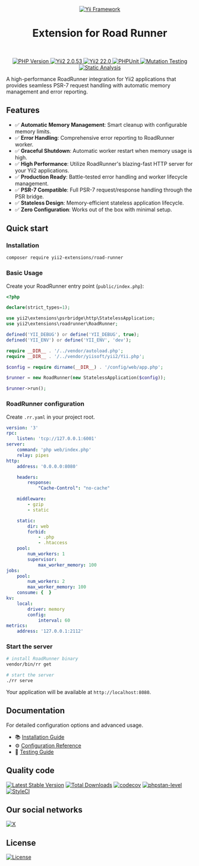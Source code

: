 <p align="center">
    <a href="https://github.com/yii2-extensions/road-runner" target="_blank">
        <img src="https://www.yiiframework.com/image/yii_logo_light.svg" alt="Yii Framework">
    </a>
    <h1 align="center">Extension for Road Runner</h1>
    <br>
</p>

<p align="center">
    <a href="https://www.php.net/releases/8.1/en.php" target="_blank">
        <img src="https://img.shields.io/badge/PHP-%3E%3D8.1-787CB5" alt="PHP Version">
    </a>
    <a href="https://github.com/yiisoft/yii2/tree/2.0.53" target="_blank">
        <img src="https://img.shields.io/badge/Yii2%20-2.0.53-blue" alt="Yii2 2.0.53">
    </a>
    <a href="https://github.com/yiisoft/yii2/tree/22.0" target="_blank">
        <img src="https://img.shields.io/badge/Yii2%20-22-blue" alt="Yii2 22.0">
    </a>
    <a href="https://github.com/yii2-extensions/road-runner/actions/workflows/build.yml" target="_blank">
        <img src="https://github.com/yii2-extensions/road-runner/actions/workflows/build.yml/badge.svg" alt="PHPUnit">
    </a> 
    <a href="https://dashboard.stryker-mutator.io/reports/github.com/yii2-extensions/road-runner/main" target="_blank">
        <img src="https://img.shields.io/endpoint?style=flat&url=https%3A%2F%2Fbadge-api.stryker-mutator.io%2Fgithub.com%2Fyii2-extensions%2Froad-runner%2Fmain" alt="Mutation Testing">
    </a>        
    <a href="https://github.com/yii2-extensions/road-runner/actions/workflows/static.yml" target="_blank">        
        <img src="https://github.com/yii2-extensions/road-runner/actions/workflows/static.yml/badge.svg" alt="Static Analysis">
    </a>  
</p>

A high-performance RoadRunner integration for Yii2 applications that provides seamless PSR-7 request handling with 
automatic memory management and error reporting.

## Features

- ✅ **Automatic Memory Management**: Smart cleanup with configurable memory limits.
- ✅ **Error Handling**: Comprehensive error reporting to RoadRunner worker.
- ✅ **Graceful Shutdown**: Automatic worker restart when memory usage is high.
- ✅ **High Performance**: Utilize RoadRunner's blazing-fast HTTP server for your Yii2 applications.
- ✅ **Production Ready**: Battle-tested error handling and worker lifecycle management.
- ✅ **PSR-7 Compatible**: Full PSR-7 request/response handling through the PSR bridge.
- ✅ **Stateless Design**: Memory-efficient stateless application lifecycle.
- ✅ **Zero Configuration**: Works out of the box with minimal setup.

## Quick start

### Installation

```bash
composer require yii2-extensions/road-runner
```

### Basic Usage

Create your RoadRunner entry point (`public/index.php`):

```php
<?php

declare(strict_types=1);

use yii2\extensions\psrbridge\http\StatelessApplication;
use yii2\extensions\roadrunner\RoadRunner;

defined('YII_DEBUG') or define('YII_DEBUG', true);
defined('YII_ENV') or define('YII_ENV', 'dev');

require __DIR__ . '/../vendor/autoload.php';
require __DIR__ . '/../vendor/yiisoft/yii2/Yii.php';

$config = require dirname(__DIR__) . '/config/web/app.php';

$runner = new RoadRunner(new StatelessApplication($config));

$runner->run();
```

### RoadRunner configuration

Create `.rr.yaml` in your project root.

```yaml
version: '3'
rpc:
    listen: 'tcp://127.0.0.1:6001'
server:
    command: 'php web/index.php'
    relay: pipes
http:
    address: '0.0.0.0:8080'

    headers:
        response:
            "Cache-Control": "no-cache"

    middleware:
        - gzip
        - static

    static:
        dir: web
        forbid:
            - .php
            - .htaccess
    pool:
        num_workers: 1
        supervisor:
            max_worker_memory: 100
jobs:
    pool:
        num_workers: 2
        max_worker_memory: 100
    consume: {  }
kv:
    local:
        driver: memory
        config:
            interval: 60
metrics:
    address: '127.0.0.1:2112'
```

### Start the server

```bash
# install RoadRunner binary
vendor/bin/rr get

# start the server
./rr serve
```

Your application will be available at `http://localhost:8080`.

## Documentation

For detailed configuration options and advanced usage.

- 📚 [Installation Guide](docs/installation.md)
- ⚙️ [Configuration Reference](docs/configuration.md) 
- 🧪 [Testing Guide](docs/testing.md)

## Quality code

[![Latest Stable Version](https://poser.pugx.org/yii2-extensions/road-runner/v)](https://github.com/yii2-extensions/road-runner/releases)
[![Total Downloads](https://poser.pugx.org/yii2-extensions/road-runner/downloads)](https://packagist.org/packages/yii2-extensions/road-runner)
[![codecov](https://codecov.io/gh/yii2-extensions/road-runner/graph/badge.svg?token=Upc4yA23YN)](https://codecov.io/gh/yii2-extensions/road-runner)
[![phpstan-level](https://img.shields.io/badge/PHPStan%20level-max-blue)](https://github.com/yii2-extensions/localeurls/actions/workflows/static.yml)
[![StyleCI](https://github.styleci.io/repos/698621511/shield?branch=main)](https://github.styleci.io/repos/698621511?branch=main)

## Our social networks

[![X](https://img.shields.io/badge/follow-@terabytesoftw-1DA1F2?logo=x&logoColor=1DA1F2&labelColor=555555&style=flat)](https://x.com/Terabytesoftw)

## License

[![License](https://img.shields.io/github/license/yii2-extensions/road-runner?cacheSeconds=0)](LICENSE.md)

